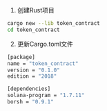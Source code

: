 1. 创建Rust项目
```bash
cargo new --lib token_contract
cd token_contract

```


2. 更新Cargo.toml文件
```bash
[package]
name = "token_contract"
version = "0.1.0"
edition = "2018"

[dependencies]
solana-program = "1.7.11"
borsh = "0.9.1"
```